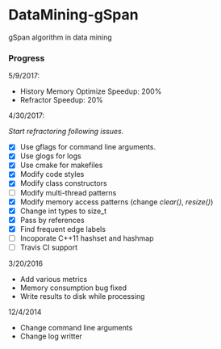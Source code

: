 DataMining-gSpan
==============

gSpan algorithm in data mining

### Progress

5/9/2017:

- History Memory Optimize Speedup: 200%
- Refractor Speedup: 20%

4/30/2017:

*Start refractoring following issues.*

- [x] Use gflags for command line arguments.
- [x] Use glogs for logs
- [x] Use cmake for makefiles
- [x] Modify code styles
- [x] Modify class constructors
- [ ] Modify multi-thread patterns
- [x] Modify memory access patterns (change *clear()*, *resize()*)
- [x] Change int types to size_t
- [x] Pass by references
- [x] Find frequent edge labels
- [ ] Incoporate C++11 hashset and hashmap 
- [ ] Travis CI support

3/20/2016

- Add various metrics
- Memory consumption bug fixed
- Write results to disk while processing

12/4/2014

- Change command line arguments
- Change log writter
